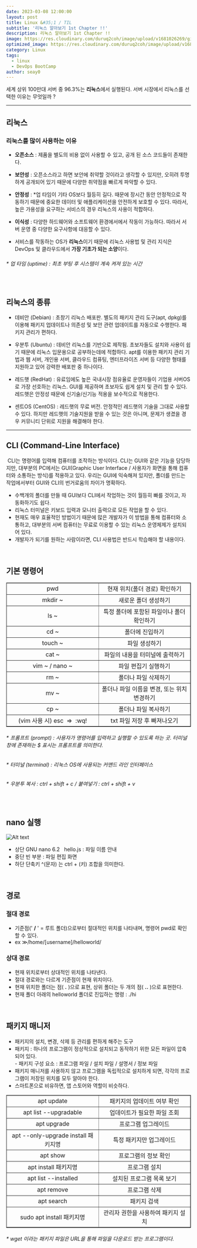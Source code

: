 ```yaml
---
date: 2023-03-08 12:00:00
layout: post
title: Linux &#35;1 / TIL
subtitle: '리눅스 알아보기 1st Chapter !!'
description: 리눅스 알아보기 1st Chapter !!
image: https://res.cloudinary.com/duruq2coh/image/upload/v1681026269/gitio/linux_n3yuon.png
optimized_image: https://res.cloudinary.com/duruq2coh/image/upload/v1681026269/gitio/linux_n3yuon.png
category: Linux
tags:
  - linux
  - DevOps BootCamp
author: seay0
---
```


세계 상위 100만대 서버 중 96.3%는 **리눅스**에서 실행된다. 서버 시장에서 리눅스를 선택한 이유는 무엇일까 ?

---

## 리눅스

### 리눅스를 많이 사용하는 이유 
- **오픈소스** : 제품을 별도의 비용 없이 사용할 수 있고, 공개 된 소스 코드들이 존재한다.  
- **보안성** : 오픈소스라고 하면 보안에 취약할 것이라고 생각할 수 있지만, 오히려 투명하게 공개되어 있기 때문에 다양한 취약점을 빠르게 파악할 수 있다.  
- **안정성** : \*업 타임이 기타 OS보다 월등히 길다. 때문에 장시간 동안 안정적으로 작동하기 때문에 중요한 데이터 및 애플리케이션을 안전하게 보호할 수 있다. 따라서, 높은 가용성을 요구하는 서비스의 경우 리눅스의 사용이 적합하다.  
- **이식성** : 다양한 하드웨어와 소프트웨어 환경에서에서 작동이 가능하다. 따라서 서버 운영 중 다양한 요구사항에 대응할 수 있다.

- 서비스를 작동하는 OS가 **리눅스**이기 때문에 리눅스 사용법 및 관리 지식은 DevOps 및 클라우드에서 **가장 기초가 되는 소양**이다.

###### \* 업 타임 (uptime) : 최초 부팅 후 시스템이 계속 켜져 있는 시간

<br>

## 리눅스의 종류  

- 데비안 (Debian) : 초창기 리눅스 배포판. 별도의 패키지 관리 도구(apt, dpkg)를 이용해 패키지 업데이트나 의존성 및 보안 관련 업데이트를 자동으로 수행한다. 패키지 관리가 편하다.  

- 우분투 (Ubuntu) : 데비안 리눅스를 기반으로 제작됨. 초보자들도 설치와 사용이 쉽기 때문에 리눅스 입문용으로 공부하는데에 적합하다. apt를 이용한 패키지 관리 기법과 웹 서버, 개인용 서버, 클라우드 컴퓨팅, 엔터프라이즈 서버 등 다양한 형태를 지원하고 있어 강력한 배포판 중 하나이다.  

- 레드햇 (RedHat) : 유료임에도 높은 국내시장 점유율로 운영자들이 기업용 서버OS로 가장 선호하는 리눅스. GUI를 제공하며 초보자도 쉽게 설치 및 관리 할 수 있다. 레드햇은 안정성 때문에 신기술/신기능 적용을 보수적으로 적용한다.   

- 센트OS (CentOS) : 레드햇의 무료 버전. 안정적인 레드햇의 기술을 그대로 사용할 수 있다. 하지만 레드햇의 기술지원을 받을 수 있는 것은 아니며, 문제가 생겼을 경우 커뮤니티 단위로 지원을 해결해야 한다.

---

## CLI (Command-Line Interface)  

 CLI는 명령어를 입력해 컴퓨터를 조작하는 방식이다. CLI는 GUI와 같은 기능을 담당하지만, 대부분의 PC에서는 GUI(Graphic User Interface / 사용자가 화면을 통해 컴퓨터와 소통하는 방식)를 적용하고 있다. 우리는 GUI에 익숙해져 있지만, 폴더를 만드는 작업에서부터 GUI와 CLI의 번거로움의 차이가 명확하다.

-   수백개의 폴더를 만들 때 GUI보다 CLI에서 작업하는 것이 월등히 빠를 것이고, 자동화하기도 쉽다.
-   리눅스 터미널은 키보드 입력과 모니터 출력으로 모든 작업을 할 수 있다.
-   현재도 매우 효율적인 방법이기 때문에 많은 개발자가 이 방법을 통해 컴퓨터와 소통하고, 대부분의 서버 컴퓨터는 무료로 이용할 수 있는 리눅스 운영체제가 설치되어 있다.
-   개발자가 되기를 원하는 사람이라면, CLI 사용법은 반드시 학습해야 할 내용이다.  

<br>

## **기본 명령어**  


<table style="border-collapse: collapse; width: 100%;" border="1" data-ke-align="alignLeft" data-ke-style="style4">
<tbody>
<tr>
<td style="width: 50%; text-align: center;">pwd</td>
<td style="width: 50%; text-align: center;">현재 위치(폴더 경로) 확인하기</td>
</tr>
<tr>
<td style="width: 50%; text-align: center;">mkdir ~</td>
<td style="width: 50%; text-align: center;">새로운 폴더 생성하기</td>
</tr>
<tr>
<td style="width: 50%; text-align: center;">ls ~</td>
<td style="width: 50%; text-align: center;">특정 폴더에 포함된 파일이나 폴더 확인하기</td>
</tr>
<tr>
<td style="width: 50%; text-align: center;">cd ~</td>
<td style="width: 50%; text-align: center;">폴더에 진입하기</td>
</tr>
<tr>
<td style="width: 50%; text-align: center;">touch ~</td>
<td style="width: 50%; text-align: center;">파일 생성하기</td>
</tr>
<tr>
<td style="width: 50%; text-align: center;">cat ~</td>
<td style="width: 50%; text-align: center;">파일의 내용을 터미널에 출력하기</td>
</tr>
<tr>
<td style="width: 50%; text-align: center;">vim ~ / nano ~</td>
<td style="width: 50%; text-align: center;">파일 편집기 실행하기</td>
</tr>
<tr>
<td style="width: 50%; text-align: center;">rm ~</td>
<td style="width: 50%; text-align: center;">폴더나 파일 삭제하기</td>
</tr>
<tr>
<td style="width: 50%; text-align: center;">mv ~</td>
<td style="width: 50%; text-align: center;">폴더나 파일 이름을 변경, 또는 위치 변경하기</td>
</tr>
<tr>
<td style="width: 50%; text-align: center;">cp ~</td>
<td style="width: 50%; text-align: center;">폴더나 파일 복사하기</td>
</tr>
<tr>
<td style="width: 50%; text-align: center;">(vim 사용 시) esc&nbsp; =&gt;&nbsp; :wq!</td>
<td style="width: 50%; text-align: center;">txt 파일 저장 후 빠져나오기</td>
</tr>
</tbody>
</table>

###### \* 프롬프트 (prompt) : 사용자가 명령어를 입력하고 실행할 수 있도록 하는 곳. 터미널 창에 존재하는 $ 표시는 프롬프트를 의미한다.  
###### \* 터미널 (terminal) : 리눅스 OS에 사용되는 커맨드 라인 인터페이스  
###### \* 우분투 복사 : ctrl + shift + c / 붙여넣기 : ctrl + shift + v

<br>

## **nano 실행**

![Alt text](https://res.cloudinary.com/duruq2coh/image/upload/v1681027363/gitio/post/nano_yr1y3q.png)


-   상단 GNU nano 6.2   hello.js : 파일 이름 안내
-   중단 빈 부분 : 파일 편집 화면
-   하단 단축키 ^(문자) 는 ctrl + (키) 조합을 의미한다.


<br>

## 경로

### 절대 경로  
- 기준점(' **/** ' = 루트 폴더)으로부터 절대적인 위치를 나타내며, 명령어 pwd로 확인할 수 있다.  
- ex ≫/home/\[username\]/helloworld/  
  

### 상대 경로  
- 현재 위치로부터 상대적인 위치를 나타낸다.  
- 절대 경로와는 다르게 기준점이 현재 위치이다.  
- 현재 위치한 폴더는 점( **.** )으로 표현, 상위 폴더는 두 개의 점( **..** )으로 표현한다.  
- 현재 폴더 아래의 helloworld 폴더로 진입하는 명령 : ./hi

<br>

## 패키지 매니저

-   패키지의 설치, 변경, 삭제 등 관리를 편하게 해주는 도구
-   패키지 : 하나의 프로그램이 정상적으로 설치되고 동작하기 위한 모든 파일이 압축되어 있다.  
    \- 패키지 구성 요소 : 프로그램 파일 / 설치 파일 / 설명서 / 정보 파일
-   패키지 매니저를 사용하지 않고 프로그램을 독립적으로 설치하게 되면, 각각의 프로그램이 저장된 위치를 모두 알아야 한다.
-   스마트폰으로 비유하면, 앱 스토어와 역할이 비슷하다.

<table style="border-collapse: collapse; width: 100%;" border="1" data-ke-align="alignLeft" data-ke-style="style4">
<tbody>
<tr>
<td style="width: 50%; text-align: center;">apt update</td>
<td style="width: 50%; text-align: center;">패키지의 업데이트 여부 확인</td>
</tr>
<tr>
<td style="width: 50%; text-align: center;">apt list --upgradable</td>
<td style="width: 50%; text-align: center;">업데이트가 필요한 파일 조회</td>
</tr>
<tr>
<td style="width: 50%; text-align: center;">apt upgrade</td>
<td style="width: 50%; text-align: center;">프로그램 업그레이드</td>
</tr>
<tr>
<td style="width: 50%; text-align: center;">apt --only-upgrade install 패키지명</td>
<td style="width: 50%; text-align: center;">특정 패키지만 업그레이드</td>
</tr>
<tr>
<td style="width: 50%; text-align: center;">apt show</td>
<td style="width: 50%; text-align: center;">프로그램의 정보 확인</td>
</tr>
<tr>
<td style="width: 50%; text-align: center;">apt install 패키지명</td>
<td style="width: 50%; text-align: center;">프로그램 설치</td>
</tr>
<tr>
<td style="width: 50%; text-align: center;">apt list --installed</td>
<td style="width: 50%; text-align: center;">설치된 프로그램 목록 보기</td>
</tr>
<tr>
<td style="width: 50%; text-align: center;">apt remove</td>
<td style="width: 50%; text-align: center;">프로그램 삭제</td>
</tr>
<tr>
<td style="width: 50%; text-align: center;">apt search</td>
<td style="width: 50%; text-align: center;">패키지 검색</td>
</tr>
<tr>
<td style="width: 50%; text-align: center;">sudo apt install 패키지명</td>
<td style="width: 50%; text-align: center;">관리자 권한을 사용하여 패키지 설치</td>
</tr>
</tbody>
</table>

###### \* wget 이라는 패키지 파일은 URL을 통해 파일을 다운로드 받는 프로그램이다.

<br>
